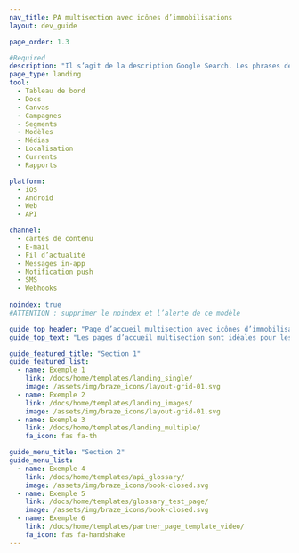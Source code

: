 ```yaml
---
nav_title: PA multisection avec icônes d’immobilisations
layout: dev_guide

page_order: 1.3

#Required
description: "Il s’agit de la description Google Search. Les phrases de plus de 160 caractères seront tronquées… soyez concis !"
page_type: landing
tool:
  - Tableau de bord
  - Docs
  - Canvas
  - Campagnes
  - Segments
  - Modèles
  - Médias
  - Localisation
  - Currents
  - Rapports

platform:
  - iOS
  - Android
  - Web
  - API

channel:
  - cartes de contenu
  - E-mail
  - Fil d’actualité
  - Messages in-app
  - Notification push
  - SMS
  - Webhooks
  
noindex: true
#ATTENTION : supprimer le noindex et l’alerte de ce modèle

guide_top_header: "Page d’accueil multisection avec icônes d’immobilisations"
guide_top_text: "Les pages d’accueil multisection sont idéales pour les grandes sections dont les pages sont divisées, généralement par thématique. Ce modèle-là utilise le paramètre de mise en page YAML « dev_guide » ('layout: dev_guide'), qui vous empêche d’ajouter des informations supplémentaires au bas de la page, mais qui permet toutefois d’avoir plusieurs sections de boutons."

guide_featured_title: "Section 1"
guide_featured_list:
  - name: Exemple 1
    link: /docs/home/templates/landing_single/
    image: /assets/img/braze_icons/layout-grid-01.svg
  - name: Exemple 2
    link: /docs/home/templates/landing_images/
    image: /assets/img/braze_icons/layout-grid-01.svg
  - name: Exemple 3
    link: /docs/home/templates/landing_multiple/
    fa_icon: fas fa-th

guide_menu_title: "Section 2"
guide_menu_list:
  - name: Exemple 4
    link: /docs/home/templates/api_glossary/
    image: /assets/img/braze_icons/book-closed.svg
  - name: Exemple 5
    link: /docs/home/templates/glossary_test_page/
    image: /assets/img/braze_icons/book-closed.svg
  - name: Exemple 6
    link: /docs/home/templates/partner_page_template_video/
    fa_icon: fas fa-handshake
---
```

